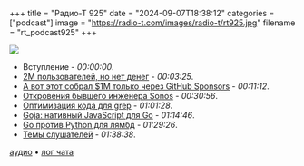 +++
title = "Радио-Т 925"
date = "2024-09-07T18:38:12"
categories = ["podcast"]
image = "https://radio-t.com/images/radio-t/rt925.jpg"
filename = "rt_podcast925"
+++

![](https://radio-t.com/images/radio-t/rt925.jpg)

- Вступление - *00:00:00*.
- [2M пользователей, но нет денег](https://exercism.org/blog/september-2024-restructure) - *00:03:25*.
- [А вот этот собрал $1М только через GitHub Sponsors](https://calebporzio.com/i-just-cracked-1-million-on-github-sponsors-heres-my-playbook) - *00:11:12*.
- [Откровения бывшего инженера Sonos](https://old.reddit.com/r/sonos/comments/1f79vk6/former_sonos_engineer_here_heartbroken_by_the_app/) - *00:30:56*.
- [Оптимизация кода для grep](https://morizbuesing.com/blog/greppability-code-metric/) - *01:01:28*.
- [Goja: нативный JavaScript для Go](https://jtarchie.com/posts/2024-08-30-exploring-goja-a-golang-javascript-runtime) - *01:14:46*.
- [Go против Python для лямбд](https://atakanerbas.com/programming/2024/08/29/go-vs-python-serverless.html) - *01:29:26*.
- [Темы слушателей](https://radio-t.com/p/2024/09/03/prep-925/) - *01:38:38*.


[аудио](https://cdn.radio-t.com/rt_podcast925.mp3) • [лог чата](https://chat.radio-t.com/logs/radio-t-925.html)
<audio src="https://cdn.radio-t.com/rt_podcast925.mp3" preload="none"></audio>
